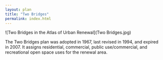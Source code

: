 ```yaml
---
layout: plan
title: "Two Bridges"
permalink: index.html
---
```


![Two Bridges in the Atlas of Urban Renewal](Two Bridges.jpg)

The Two Bridges plan was adopted in 1967, last revised in 1994, and expired in 2007. It assigns residential, commercial, public use/commercial, and recreational open space uses for the renewal area.
